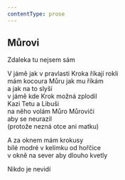 ```yaml
---
contentType: prose
---
```


## Můrovi

Zdaleka tu nejsem sám

V jámě jak v pravlasti Kroka říkají rokli  
mám kocoura Můru jak mu říkám  
a jak na to slyší  
v jámě kde Krok možná zplodil  
Kazi Tetu a Libuši  
na něho volám Můro Můroviči  
aby se neurazil  
(protože nezná otce ani matku)

A za oknem mám krokusy  
bílé modré v kelímku od hořčice  
v okně na sever aby dlouho kvetly

Nikdo je nevidí
